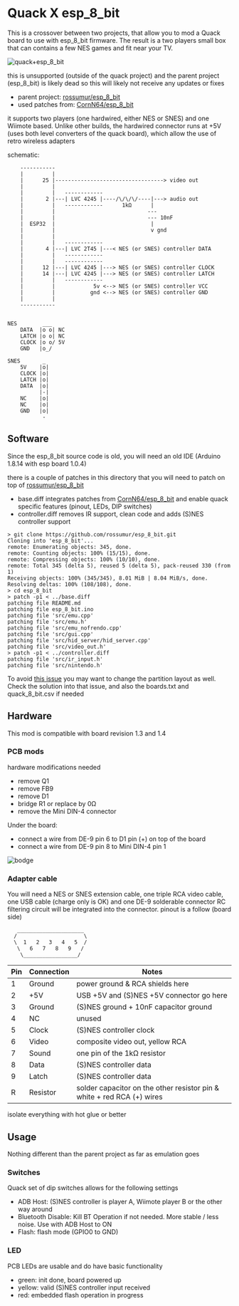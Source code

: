 # Quack X esp_8_bit
This is a crossover between two projects, that allow you to mod a Quack board to use with esp_8_bit firmware.
The result is a two players small box that can contains a few NES games and fit near your TV.

![quack+esp_8_bit](https://github.com/demik/quack/blob/master/Misc/esp_8_bit/quack%2Besp_8_bit.jpeg)

this is unsupported (outside of the quack project) and the parent project (esp_8_bit) is likely dead so this will likely not receive any updates or fixes

- parent project: [rossumur/esp_8_bit](https://github.com/rossumur/esp_8_bit)
- used patches from: [CornN64/esp_8_bit](https://github.com/CornN64/esp_8_bit)

it supports two players (one hardwired, either NES or SNES) and one Wiimote based. Unlike other builds, the hardwired connector runs at +5V (uses both level converters of the quack board), which allow the use of retro wireless adapters

schematic:

```
    -----------
    |         |
    |      25 |----------------------------------> video out
    |         |
    |         |   ------------
    |       2 |---| LVC 4245 |----/\/\/\/----|---> audio out
    |         |   ------------      1kΩ      |
    |         |                             ---
    |         |                             --- 10nF
    |  ESP32  |                              |
    |         |                              v gnd
    |         |
    |         |   ------------
    |       4 |---| LVC 2T45 |---< NES (or SNES) controller DATA
    |         |   ------------
    |         |   ------------
    |      12 |---| LVC 4245 |---> NES (or SNES) controller CLOCK
    |      14 |---| LVC 4245 |---> NES (or SNES) controller LATCH
    |         |   ------------
    |         |            5v <--> NES (or SNES) controller VCC
    |         |           gnd <--> NES (or SNES) controller GND
    |         |
    -----------


NES        ___
    DATA  |o o| NC
    LATCH |o o| NC
    CLOCK |o o/ 5V
    GND   |o_/

SNES       _
    5V    |o|
    CLOCK |o|
    LATCH |o|
    DATA  |o|
          |-|
    NC    |o|
    NC    |o|
    GND   |o|
           -

```

## Software

Since the esp_8_bit source code is old, you will need an old IDE (Arduino 1.8.14 with esp board 1.0.4)

there is a couple of patches in this directory that you will need to patch on top of [rossumur/esp_8_bit](https://github.com/rossumur/esp_8_bit)

- base.diff integrates patches from [CornN64/esp_8_bit](https://github.com/CornN64/esp_8_bit) and enable quack specific features (pinout, LEDs, DIP switches)
- controller.diff removes IR support, clean code and adds (S)NES controller support

```
> git clone https://github.com/rossumur/esp_8_bit.git
Cloning into 'esp_8_bit'...
remote: Enumerating objects: 345, done.
remote: Counting objects: 100% (15/15), done.
remote: Compressing objects: 100% (10/10), done.
remote: Total 345 (delta 5), reused 5 (delta 5), pack-reused 330 (from 1)
Receiving objects: 100% (345/345), 8.01 MiB | 8.04 MiB/s, done.
Resolving deltas: 100% (108/108), done.
> cd esp_8_bit
> patch -p1 < ../base.diff
patching file README.md
patching file esp_8_bit.ino
patching file 'src/emu.cpp'
patching file 'src/emu.h'
patching file 'src/emu_nofrendo.cpp'
patching file 'src/gui.cpp'
patching file 'src/hid_server/hid_server.cpp'
patching file 'src/video_out.h'
> patch -p1 < ../controller.diff
patching file 'src/ir_input.h'
patching file 'src/nintendo.h'
```

To avoid [this issue](https://github.com/rossumur/esp_8_bit/issues/19) you may want to change the partition layout as well. Check the solution into that issue, and also the boards.txt and quack_8_bit.csv if needed

###

## Hardware

This mod is compatible with board revision 1.3 and 1.4

### PCB mods

hardware modifications needed

- remove Q1
- remove FB9
- remove D1
- bridge R1 or replace by 0Ω
- remove the Mini DIN-4 connector

Under the board:

- connect a wire from DE-9 pin 6 to D1 pin (+) on top of the board
- connect a wire from DE-9 pin 8 to Mini DIN-4 pin 1

![bodge](https://github.com/demik/quack/blob/master/Misc/esp_8_bit/bodge.png)

### Adapter cable

You will need a NES or SNES extension cable, one triple RCA video cable, one USB cable (charge only is OK) and one DE-9 solderable connector
RC filtering circuit will be integrated into the connector. pinout is a follow (board side)

```
   _____________________
  /                     \
  \  1   2   3   4   5  /
   \   6   7   8   9   /
    \_________________/
```

| Pin | Connection | Notes |
|---|---|---|
| 1 | Ground | power ground & RCA shields here |
| 2 | +5V | USB +5V and (S)NES +5V connector go here |
| 3 | Ground | (S)NES ground + 10nF capacitor ground |
| 4 | NC | unused |
| 5 | Clock | (S)NES controller clock |
| 6 | Video | composite video out, yellow RCA |
| 7 | Sound | one pin of the 1kΩ resistor |
| 8 | Data | (S)NES controller data |
| 9 | Latch | (S)NES controller data |
| R | Resistor | solder capacitor on the other resistor pin & white + red RCA (+) wires |

isolate everything with hot glue or better

## Usage

Nothing different than the parent project as far as emulation goes

### Switches

Quack set of dip switches allows for the following settings

- ADB Host: (S)NES controller is player A, Wiimote player B or the other way around
- Bluetooth Disable: Kill BT Operation if not needed. More stable / less noise. Use with ADB Host to ON
- Flash: flash mode (GPIO0 to GND)

### LED

PCB LEDs are usable and do have basic functionality

- green: init done, board powered up
- yellow: valid (S)NES controller input received
- red: embedded flash operation in progress